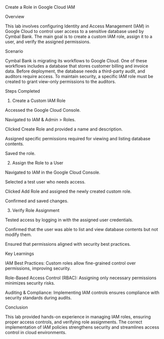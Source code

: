 Create a Role in Google Cloud IAM

Overview

This lab involves configuring Identity and Access Management (IAM) in Google Cloud to control user access to a sensitive database used by Cymbal Bank. The main goal is to create a custom IAM role, assign it to a user, and verify the assigned permissions.

Scenario

Cymbal Bank is migrating its workflows to Google Cloud. One of these workflows includes a database that stores customer billing and invoice data. Before deployment, the database needs a third-party audit, and auditors require access. To maintain security, a specific IAM role must be created to grant view-only permissions to the auditors.

Steps Completed

1. Create a Custom IAM Role

Accessed the Google Cloud Console.

Navigated to IAM & Admin > Roles.

Clicked Create Role and provided a name and description.

Assigned specific permissions required for viewing and listing database contents.

Saved the role.

2. Assign the Role to a User

Navigated to IAM in the Google Cloud Console.

Selected a test user who needs access.

Clicked Add Role and assigned the newly created custom role.

Confirmed and saved changes.

3. Verify Role Assignment

Tested access by logging in with the assigned user credentials.

Confirmed that the user was able to list and view database contents but not modify them.

Ensured that permissions aligned with security best practices.

Key Learnings

IAM Best Practices: Custom roles allow fine-grained control over permissions, improving security.

Role-Based Access Control (RBAC): Assigning only necessary permissions minimizes security risks.

Auditing & Compliance: Implementing IAM controls ensures compliance with security standards during audits.

Conclusion

This lab provided hands-on experience in managing IAM roles, ensuring proper access controls, and verifying role assignments. The correct implementation of IAM policies strengthens security and streamlines access control in cloud environments.

